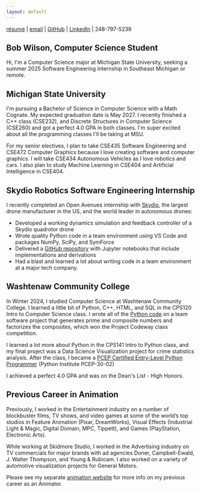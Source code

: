 ```yaml
---
layout: default
---
```


<a href="https://bobgwilson.github.io/bob-wilson-resume-computer-science.pdf" target="_blank">résumé</a> | [email](mailto:bobgwilson.cs@gmail.com) | <a href="https://github.com/bobgwilson/" target="_blank">GitHub</a> | <a href="https://www.linkedin.com/in/bobgwilson/" target="_blank">LinkedIn</a> | 248-797-5239 

## Bob Wilson, Computer Science Student
Hi, I'm a Computer Science major at Michigan State University, seeking a summer 2025 Software Engineering internship in Southeast Michigan or remote.

## Michigan State University
I'm pursuing a Bachelor of Science in Computer Science with a Math Cognate. My expected graduation date is May 2027. I recently finished a C++ class (CSE232), and Discrete Structures in Computer Science (CSE260) and got a perfect 4.0 GPA in both classes. I'm super excited about all the programming classes I'll be taking at MSU.

For my senior electives, I plan to take CSE435 Software Engineering and CSE472 Computer Graphics because I love creating software and computer graphics. I will take CSE434 Autonomous Vehicles as I love robotics and cars. I also plan to study Machine Learning in CSE404 and Artificial Intelligence in CSE404.

## Skydio Robotics Software Engineering Internship

I recently completed an Open Avenues internship with <a href="https://www.skydio.com/" target="_blank">Skydio</a>, the largest drone manufacturer in the US, and the world leader in autonomous drones:

* Developed a working dynamics simulation and feedback controller of a Skydio quadrotor drone
* Wrote quality Python code in a team environment using VS Code and packages NumPy, SciPy, and SymForce
* Delivered a <a href="https://github.com/bobgwilson/skydio-quadrotor/" target="_blank">GitHub repository</a> with Jupyter notebooks that include implementations and derivations
* Had a blast and learned a lot about writing code in a team environment at a major tech company.


## Washtenaw Community College
In Winter 2024, I studied Computer Science at Washtenaw Community College. I learned a little bit of Python, C++, HTML, and SQL in the CPS120 Intro to Computer Science class. I wrote all of the <a href="https://github.com/bobgwilson/prime-numbers/blob/main/prime_numbers.py" target="_blank">Python code</a> on a team software project that generates prime and composite numbers and factorizes the composites, which won the Project Codeway class competition.

I learned a lot more about Python in the CPS141 Intro to Python class, and my final project was a Data Science Visualization project for crime statistics analysis. After the class, I became a <a href="https://verify.openedg.org/?id=WLFT.A1TC.sJXu" target="_blank">PCEP Certified Entry-Level Python Programmer</a> (Python Institute PCEP-30-02)


I achieved a perfect 4.0 GPA and was on the Dean's List - High Honors.


## Previous Career in Animation

Previously, I worked in the Entertainment industry on a number of blockbuster films, TV shows, and video games at some of the world’s top studios in Feature Animation (Pixar, DreamWorks), Visual Effects (Industrial Light & Magic, Digital Domain, MPC, Tippett), and Games (PlayStation, Electronic Arts).

While working at Skidmore Studio, I worked in the Advertising industry on TV commercials for major brands with ad agencies Doner, Campbell-Ewald, J. Walter Thompson, and Young & Rubicam. I also worked on a variety of automotive visualization projects for General Motors.

Please see my separate <a href="http://www.bobwilsonanimation.com/" target="_blank">animation website</a> for more info on my previous career as an Animator.

